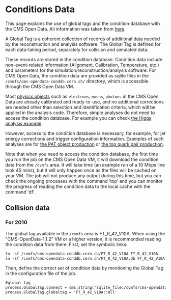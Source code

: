 # Conditions Data
This page explains the use of global tags and the condition database with the CMS Open Data. All information was taken from [here](http://opendata.cern.ch/docs/cms-guide-for-condition-database).

A Global Tag is a coherent collection of records of additional data needed by the reconstruction and analysis software. 
The Global Tag is defined for each data-taking period, separately for collision and simulated data.

These records are stored in the condition database. Condition data include non-event-related information (Alignment, Calibration, Temperature, etc.) and parameters for the simulation/reconstruction/analysis software. For CMS Open Data, the condition data are provided as sqlite files in the `/cvmfs/cms-opendata-conddb.cern.ch/` directory, which is accessible through the CMS Open Data VM.

Most [physics objects](http://opendata.cern.ch/docs/cms-physics-objects-2011) such as `electrons`, `muons`, `photons` in the CMS Open Data are already calibrated and ready-to-use, and no additional corrections are needed other than selection and identification criteria, which will be applied in the analysis code. Therefore, simple analyses do not need to access the condition database. For example you can check [the Higgs analysis example](http://opendata.cern.ch/record/5500).

However, access to the condition database is necessary, for example, for jet energy corrections and trigger configuration information. Examples of such analyses are for [the PAT object production](http://opendata.cern.ch/record/233) or [the top quark pair production](http://opendata.cern.ch/record/5000).

Note that when you need to access the condition database, the first time you run the job on the CMS Open Data VM, it will download the condition data from the `/cvmfs` area. It will take time (an example run of a 10 Mbps line took 45 mins), but it will only happen once as the files will be cached on your VM. The job will not produce any output during this time, but you can check the ongoing processes with the command 'top' and you can monitor the progress of reading the condition data to the local cache with the command 'df'.

## Collision data

### **For 2010** 
The global tag available in the `/cvmfs` area is FT_R_42_V10A. 
When using the "CMS-OpenData-1.1.2" VM or a higher version, it is recommended reading the condition data from there. 
First, set the symbolic links:

```html
ln -sf /cvmfs/cms-opendata-conddb.cern.ch/FT_R_42_V10A FT_R_42_V10A
ln -sf /cvmfs/cms-opendata-conddb.cern.ch/FT_R_42_V10A.db FT_R_42_V10A.db
```
Then, define the correct set of condition data by mentioning the Global Tag in the configuration file of the job.

```html
#global tag
process.GlobalTag.connect = cms.string('sqlite_file:/cvmfs/cms-opendata-conddb.cern.ch/FT_R_42_V10A.db')
process.GlobalTag.globaltag = 'FT_R_42_V10A::All'
```




